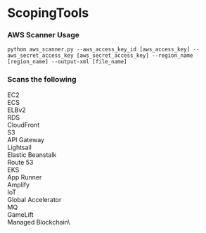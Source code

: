 # ScopingTools
### AWS Scanner Usage
```python aws_scanner.py --aws_access_key_id [aws_access_key] --aws_secret_access_key [aws_secret_access_key] --region_name [region_name] --output-xml [file_name]```
### Scans the following
EC2\
ECS\
ELBv2\
RDS\
CloudFront\
S3\
API Gateway\
Lightsail\
Elastic Beanstalk\
Route 53\
EKS\
App Runner\
Amplify\
IoT\
Global Accelerator\
MQ\
GameLift\
Managed Blockchain\
